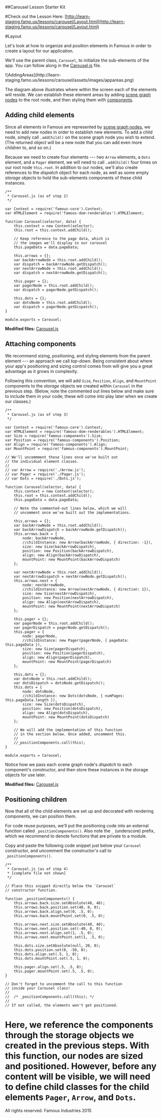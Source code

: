 ##Carousel Lesson Starter Kit

#Check out the Lesson Here:
[http://learn-staging.famo.us/lessons/carousel/Layout.html](http://learn-staging.famo.us/lessons/carousel/Layout.html)

#Layout

<span class="intro-graf">
Let's look at how to organize and position elements in Famous in order to create a layout for our application.
</span>

We'll use the parent class, `Carousel`, to initialize the sub-elements of the app. You can follow along in the [Carousel.js](https://github.famo.us/learn/lesson-carousel-steps/blob/step1/HelloFamous/src/carousel/Carousel.js) file.

<span class="art-insert">
![AddingAreas](http://learn-staging.famo.us/lessons/carousel/assets/images/appareas.png)
</span>

The diagram above illustrates where within the screen each of the elements will reside. We can establish these element areas by adding [scene graph nodes](#) to the root node, and then styling them with [components](#).

## Adding child elements

Since all elements in Famous are represented by [scene graph nodes](#), we need to add new nodes in order to establish new elements. To add a child node, simply call `.addChild()` on the scene graph node you wish to extend. (The returned object will be a new node that you can add even more children to, and so on.)

Because we need to create four elements --- two `Arrow` elements, a `Dots` element, and a `Pager` element, we will need to call `.addChild()` four times on our root node `this.root`. In addition to our nodes, we'll also create references to the _dispatch_ object for each node, as well as some empty _storage_ objects to hold the sub-elements components of these child instances.

    /**
     * Carousel.js (as of step 2)
     */

    var Context = require('famous-core').Context;
    var HTMLElement = require('famous-dom-renderables').HTMLElement;

    function Carousel(selector, data) {
        this.context = new Context(selector);
        this.root = this.context.addChild();

        // Keep reference to the page data, which is
        // the images we'll display in our carousel
        this.pageData = data.pageData;

        this.arrows = {};
        var backArrowNode = this.root.addChild();
        var dispatch = backArrowNode.getDispatch();
        var nextArrowNode = this.root.addChild();
        var dispatch = nextArrowNode.getDispatch();

        this.pager = {};
        var pagerNode = this.root.addChild();
        var dispatch = pagerNode.getDispatch();

        this.dots = {};
        var dotsNode = this.root.addChild();
        var dispatch = pagerNode.getDispatch();           
    }

    module.exports = Carousel;

<div class="sidenote">
<p><strong>Modified files:</strong> <a href="https://github.famo.us/learn/lesson-carousel-steps/blob/step2/AddingComponents/src/carousel/Carousel.js">Carousel.js</a></p>
</div>

## Attaching components

We recommend sizing, positioning, and styling elements from the parent element --- an approach we call _top-down_. Being consistent about where your app's positioning and sizing control comes from will give you a great advantage as it grows in complexity.

Following this convention, we will add `Size`, `Position`, `Align`, and `MountPoint` components to the _storage_ objects we created within `Carousel` in the previous step. (Below, note the commented out lines below and make sure to include them in your code; these will come into play later when we create our classes.)
    
    /**
     * Carousel.js (as of step 3)
     */

    var Context = require('famous-core').Context;
    var HTMLElement = require('famous-dom-renderables').HTMLElement;
    var Size = require('famous-components').Size;
    var Position = require('famous-components').Position;
    var Align = require('famous-components').Align;
    var MountPoint = require('famous-components').MountPoint;

    // We'll uncommment these lines once we've built out
    // the individual element classes.
    //
    // var Arrow = require('./Arrow.js');
    // var Pager = require('./Pager.js');
    // var Dots = require('./Dots.js');

    function Carousel(selector, data) {
        this.context = new Context(selector);
        this.root = this.context.addChild();
        this.pageData = data.pageData;        

        // Note the commented-out lines below, which we will
        // uncomment once we've built out the implementations.

        this.arrows = {};
        var backArrowNode = this.root.addChild();
        var backArrowDispatch = backArrowNode.getDispatch();
        this.arrows.back = {
            node: backArrowNode,
            //childInstance: new Arrow(backArrowNode, { direction: -1}),
            size: new Size(backArrowDispatch),
            position: new Position(backArrowDispatch),
            align: new Align(backArrowDispatch),
            mountPoint: new MountPoint(backArrowDispatch)
        };

        var nextArrowNode = this.root.addChild();
        var nextArrowDispatch = nextArrowNode.getDispatch();
        this.arrows.next = {
            node: nextArrowNode,
            //childInstance: new Arrow(nextArrowNode, { direction: 1}),
            size: new Size(nextArrowDispatch),
            position: new Position(nextArrowDispatch),
            align: new Align(nextArrowDispatch),
            mountPoint: new MountPoint(nextArrowDispatch)
        };
     
        this.pager = {};
        var pagerNode = this.root.addChild();
        var pagerDispatch = pagerNode.getDispatch();
        this.pager = {
            node: pagerNode,
            //childInstance: new Pager(pagerNode, { pageData: this.pageData }),
            size: new Size(pagerDispatch),
            position: new Position(pagerDispatch),
            align: new Align(pagerDispatch),
            mountPoint: new MountPoint(pagerDispatch)
        };

        this.dots = {};
        var dotsNode = this.root.addChild();
        var dotsDispatch = dotsNode.getDispatch();
        this.dots = {
            node: dotsNode,
            //childInstance: new Dots(dotsNode, { numPages: this.pageData.length }),
            size: new Size(dotsDispatch),
            position: new Position(dotsDispatch),
            align: new Align(dotsDispatch),
            mountPoint: new MountPoint(dotsDispatch)
        };

        // We will add the implementation of this function
        // in the section below. Once added, uncomment this.
        //
        //_positionComponents.call(this);
    }

    module.exports = Carousel;

Notice how we pass each scene graph node's _dispatch_ to each component's constructor, and then store these instances in the storage objects for use later.

<div class="sidenote">
<p><strong>Modified files:</strong> <a href="https://github.famo.us/learn/lesson-carousel-steps/blob/step3/AddingComponents/src/carousel/Carousel.js">Carousel.js</a></p>
</div>

## Positioning children

Now that all of the child elements are set up and decorated with rendering components, we can position them.

For code reuse purposes, we'll put the positioning code into an external function called `_positionComponents()`. Also note the `_` (underscore) prefix, which we recommend to denote functions that are private to a module.

Copy and paste the following code snippet just below your `Carousel` constructor, and uncomment the constructor's call to `_positionComponents()`.

    /**
     * Carousel.js (as of step 4)
     * [complete file not shown]
     */

    // Place this snippet directly below the `Carousel`
    // constructor function.

    function _positionComponents() {
        this.arrows.back.size.setAbsolute(40, 40);
        this.arrows.back.position.set(40, 0, 0);
        this.arrows.back.align.set(0, .5, 0);
        this.arrows.back.mountPoint.set(0, .5, 0);

        this.arrows.next.size.setAbsolute(40, 40);
        this.arrows.next.position.set(-40, 0, 0);
        this.arrows.next.align.set(1, .5, 0);
        this.arrows.next.mountPoint.set(1, .5, 0);

        this.dots.size.setAbsolute(null, 20, 0);
        this.dots.position.set(0, -50, 0);
        this.dots.align.set(.5, 1, 0);
        this.dots.mountPoint.set(.5, 1, 0);

        this.pager.align.set(.5, .5, 0);
        this.pager.mountPoint.set(.5, .5, 0);
    }
    
    // Don't forget to uncomment the call to this function
    // inside your Carousel class!
    //
    //  /* _positionComponents.call(this); */
    //
    // If not called, the elements won't get positioned. 

Here, we reference the components through the storage objects we created in the previous steps. With this function, our nodes are sized and positioned. However, before any content will be visible, we will need to define child classes for the child elements `Pager`, `Arrow`, and `Dots`.
=================
All rights reserved. Famous Industries 2015

